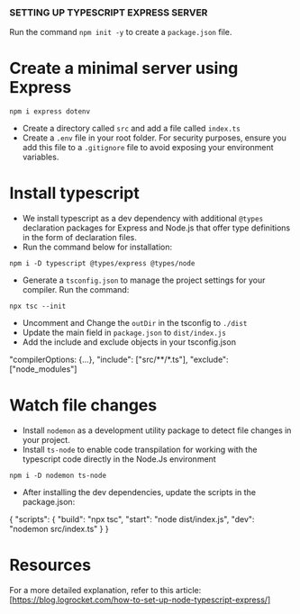### SETTING UP TYPESCRIPT EXPRESS SERVER

Run the command `npm init -y` to create a `package.json` file.

# Create a minimal server using Express

`npm i express dotenv`

- Create a directory called `src` and add a file called `index.ts`
- Create a `.env` file in your root folder. For security purposes, ensure you add this file to a `.gitignore` file to avoid exposing your environment variables.

# Install typescript

- We install typescript as a dev dependency with additional `@types` declaration packages for Express and Node.js that offer type definitions in the form of declaration files.
- Run the command below for installation:

`npm i -D typescript @types/express @types/node`

- Generate a `tsconfig.json` to manage the project settings for your compiler. Run the command:

`npx tsc --init`

- Uncomment and Change the `outDir` in the tsconfig to `./dist`
- Update the main field in `package.json` to `dist/index.js`
- Add the include and exclude objects in your tsconfig.json

"compilerOptions: {...},
"include": ["src/**/*.ts"],
"exclude": ["node_modules"]

# Watch file changes

- Install `nodemon` as a development utility package to detect file changes in your project.
- Install `ts-node` to enable code transpilation for working with the typescript code directly in the Node.Js environment

`npm i -D nodemon ts-node`

- After installing the dev dependencies, update the scripts in the package.json:

{
"scripts": {
"build": "npx tsc",
"start": "node dist/index.js",
"dev": "nodemon src/index.ts"
}
}

# Resources

For a more detailed explanation, refer to this article: [https://blog.logrocket.com/how-to-set-up-node-typescript-express/]
